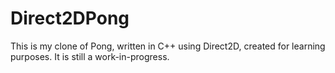 # Direct2DPong

This is my clone of Pong, written in C++ using Direct2D, created for learning purposes. It is still a work-in-progress.
